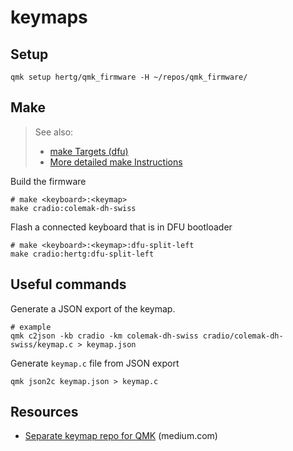 # keymaps

## Setup
```shell
qmk setup hertg/qmk_firmware -H ~/repos/qmk_firmware/
```

## Make
> See also: 
> - [make Targets (dfu)](https://docs.qmk.fm/#/flashing?id=make-targets)
> - [More detailed make Instructions](https://docs.qmk.fm/#/getting_started_make_guide?id=more-detailed-make-instructions)

Build the firmware
```shell
# make <keyboard>:<keymap>
make cradio:colemak-dh-swiss
```

Flash a connected keyboard that is in DFU bootloader
```shell
# make <keyboard>:<keymap>:dfu-split-left
make cradio:hertg:dfu-split-left
```

## Useful commands
Generate a JSON export of the keymap.
```shell
# example
qmk c2json -kb cradio -km colemak-dh-swiss cradio/colemak-dh-swiss/keymap.c > keymap.json
```

Generate `keymap.c` file from JSON export
```shell
qmk json2c keymap.json > keymap.c
```

## Resources
- [Separate keymap repo for QMK](https://medium.com/@patrick.elmquist/separate-keymap-repo-for-qmk-136ff5a419bd) (medium.com)